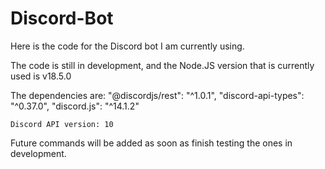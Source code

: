 # Discord-Bot

Here is the code for the Discord bot I am currently using.

The code is still in development, and the Node.JS version that is currently used is v18.5.0

The dependencies are:
"@discordjs/rest": "^1.0.1",
    "discord-api-types": "^0.37.0",
    "discord.js": "^14.1.2"
    
    Discord API version: 10

Future commands will be added as soon as finish testing the ones in development.
